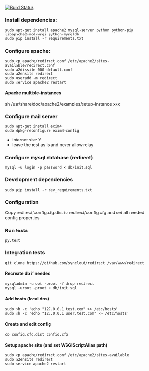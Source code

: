 [![Build Status](https://travis-ci.org/syncloud/redirect.svg?branch=master)](https://travis-ci.org/syncloud/redirect)
### Install dependencies:

    sudo apt-get install apache2 mysql-server python python-pip libapache2-mod-wsgi python-mysqldb
    sudo pip install -r requirements.txt

### Configure apache:

    sudo cp apache/redirect.conf /etc/apache2/sites-available/redirect.conf
    sudo a2dissite 000-default.conf
    sudo a2ensite redirect
    sudo useradd -m redirect
    sudo service apache2 restart

#### Apache multiple-instances

sh /usr/share/doc/apache2/examples/setup-instance xxx

### Configure mail server

    sudo apt-get install exim4
    sudo dpkg-reconfigure exim4-config

* internet site: Y
* leave the rest as is and never allow relay

### Configure mysql database (redirect)

    mysql -u login -p password < db/init.sql

### Development dependencies
    
    sudo pip install -r dev_requirements.txt

### Configuration

Copy redirect/config.cfg.dist to redirect/config.cfg
and set all needed config properties


### Run tests

    py.test

### Integration tests

````
git clone https://github.com/syncloud/redirect /var/www/redirect
````

#### Recreate db if needed
```
mysqladmin -uroot -proot -f drop redirect
mysql -uroot -proot < db/init.sql
````
#### Add hosts (local dns)
````
sudo sh -c 'echo "127.0.0.1 test.com" >> /etc/hosts'
sudo sh -c 'echo "127.0.0.1 user.test.com" >> /etc/hosts'
````
#### Create and edit config
````
cp config.cfg.dist config.cfg
````
#### Setup apache site (and set WSGIScriptAlias path)
````
sudo cp apache/redirect.conf /etc/apache2/sites-available
sudo a2ensite redirect
sudo service apache2 restart
````
